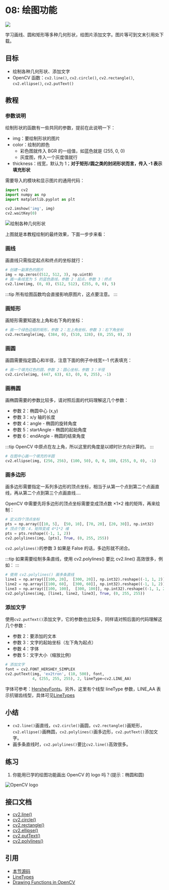 # 08: 绘图功能

![](http://cos.codec.wang/cv2_drawing_functions.jpg)

学习画线、圆和矩形等多种几何形状，给图片添加文字。图片等可到文末引用处下载。

## 目标

- 绘制各种几何形状、添加文字
- OpenCV 函数：`cv2.line()`, `cv2.circle()`, `cv2.rectangle()`, `cv2.ellipse()`, `cv2.putText()`

## 教程

### 参数说明

绘制形状的函数有一些共同的参数，提前在此说明一下：

- img：要绘制形状的图片
- color：绘制的颜色
  - 彩色图就传入 BGR 的一组值，如蓝色就是 (255, 0, 0)
  - 灰度图，传入一个灰度值就行
- thickness：线宽，默认为 1；**对于矩形/圆之类的封闭形状而言，传入 -1 表示填充形状**

需要导入的模块和显示图片的通用代码：

```python
import cv2
import numpy as np
import matplotlib.pyplot as plt

cv2.imshow('img', img)
cv2.waitKey(0)
```

![绘制各种几何形状](http://cos.codec.wang/cv2_drawing_functions.jpg)

上图就是本教程绘制的最终效果，下面一步步来看：

### 画线

画直线只需指定起点和终点的坐标就行：

```python
# 创建一副黑色的图片
img = np.zeros((512, 512, 3), np.uint8)
# 画一条线宽为 5 的蓝色直线，参数 2：起点，参数 3：终点
cv2.line(img, (0, 0), (512, 512), (255, 0, 0), 5)
```

:::tip
所有绘图函数均会直接影响原图片，这点要注意。
:::

### 画矩形

画矩形需要知道左上角和右下角的坐标：

```python
# 画一个绿色边框的矩形，参数 2：左上角坐标，参数 3：右下角坐标
cv2.rectangle(img, (384, 0), (510, 128), (0, 255, 0), 3)
```

### 画圆

画圆需要指定圆心和半径，注意下面的例子中线宽=-1 代表填充：

```python
# 画一个填充红色的圆，参数 2：圆心坐标，参数 3：半径
cv2.circle(img, (447, 63), 63, (0, 0, 255), -1)
```

### 画椭圆

画椭圆需要的参数比较多，请对照后面的代码理解这几个参数：

- 参数 2：椭圆中心 (x,y)
- 参数 3：x/y 轴的长度
- 参数 4：angle - 椭圆的旋转角度
- 参数 5：startAngle - 椭圆的起始角度
- 参数 6：endAngle - 椭圆的结束角度

:::tip
OpenCV 中原点在左上角，所以这里的角度是以顺时针方向计算的。
:::

```python
# 在图中心画一个填充的半圆
cv2.ellipse(img, (256, 256), (100, 50), 0, 0, 180, (255, 0, 0), -1)
```

### 画多边形

画多边形需要指定一系列多边形的顶点坐标，相当于从第一个点到第二个点画直线，再从第二个点到第三个点画直线....

OpenCV 中需要先将多边形的顶点坐标需要变成顶点数 ×1×2 维的矩阵，再来绘制：

```python
# 定义四个顶点坐标
pts = np.array([[10, 5],  [50, 10], [70, 20], [20, 30]], np.int32)
# 顶点个数：4，矩阵变成 4*1*2 维
pts = pts.reshape((-1, 1, 2))
cv2.polylines(img, [pts], True, (0, 255, 255))
```

`cv2.polylines()`的参数 3 如果是 False 的话，多边形就不闭合。

:::tip
如果需要绘制多条直线，使用 cv2.polylines\(\) 要比 cv2.line\(\) 高效很多，例如：
:::

```python
# 使用 cv2.polylines() 画多条直线
line1 = np.array([[100, 20],  [300, 20]], np.int32).reshape((-1, 1, 2))
line2 = np.array([[100, 60],  [300, 60]], np.int32).reshape((-1, 1, 2))
line3 = np.array([[100, 100],  [300, 100]], np.int32).reshape((-1, 1, 2))
cv2.polylines(img, [line1, line2, line3], True, (0, 255, 255))
```

### 添加文字

使用`cv2.putText()`添加文字，它的参数也比较多，同样请对照后面的代码理解这几个参数：

- 参数 2：要添加的文本
- 参数 3：文字的起始坐标（左下角为起点）
- 参数 4：字体
- 参数 5：文字大小（缩放比例）

```python
# 添加文字
font = cv2.FONT_HERSHEY_SIMPLEX
cv2.putText(img, 'ex2tron', (10, 500), font,
            4, (255, 255, 255), 2, lineType=cv2.LINE_AA)
```

字体可参考：[HersheyFonts](https://docs.opencv.org/4.0.0/d6/d6e/group__imgproc__draw.html#ga0f9314ea6e35f99bb23f29567fc16e11)。另外，这里有个线型 lineType 参数，LINE_AA 表示抗锯齿线型，具体可见[LineTypes](https://docs.opencv.org/3.3.1/d0/de1/group__core.html#gaf076ef45de481ac96e0ab3dc2c29a777)

## 小结

- `cv2.line()`画直线，`cv2.circle()`画圆，`cv2.rectangle()`画矩形，`cv2.ellipse()`画椭圆，`cv2.polylines()`画多边形，`cv2.putText()`添加文字。
- 画多条直线时，`cv2.polylines()`要比`cv2.line()`高效很多。

## 练习

1. 你能用已学的绘图功能画出 OpenCV 的 logo 吗？\(提示：椭圆和圆\)

![OpenCV logo](http://cos.codec.wang/cv2_draw_opencv_logo.jpg)

## 接口文档

- [cv2.line\(\)](https://docs.opencv.org/4.0.0/d6/d6e/group__imgproc__draw.html#ga7078a9fae8c7e7d13d24dac2520ae4a2)
- [cv2.circle\(\)](https://docs.opencv.org/4.0.0/d6/d6e/group__imgproc__draw.html#gaf10604b069374903dbd0f0488cb43670)
- [cv2.rectangle\(\)](https://docs.opencv.org/4.0.0/d6/d6e/group__imgproc__draw.html#ga07d2f74cadcf8e305e810ce8eed13bc9)
- [cv2.ellipse\(\)](https://docs.opencv.org/4.0.0/d6/d6e/group__imgproc__draw.html#ga28b2267d35786f5f890ca167236cbc69)
- [cv2.putText\(\)](https://docs.opencv.org/4.0.0/d6/d6e/group__imgproc__draw.html#ga5126f47f883d730f633d74f07456c576)
- [cv2.polylines\(\)](https://docs.opencv.org/4.0.0/d6/d6e/group__imgproc__draw.html#ga1ea127ffbbb7e0bfc4fd6fd2eb64263c)

## 引用

- [本节源码](https://github.com/codecwang/OpenCV-Python-Tutorial/tree/master/08-Drawing-Function)
- [LineTypes](https://docs.opencv.org/3.3.1/d0/de1/group__core.html#gaf076ef45de481ac96e0ab3dc2c29a777)
- [Drawing Functions in OpenCV](http://opencv-python-tutroals.readthedocs.io/en/latest/py_tutorials/py_gui/py_drawing_functions/py_drawing_functions.html)
